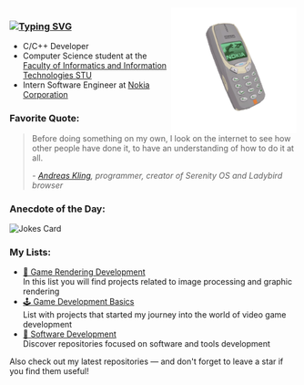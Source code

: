 <img src="nokia.gif" height="220" align="right">

### [![Typing SVG](https://readme-typing-svg.herokuapp.com?font=Fira+Code&size=30&pause=1000&color=8AC926&random=false&width=435&lines=Hi%2C+I'm+Anton+%F0%9F%91%8B)](https://git.io/typing-svg)
* C/C++ Developer 
* Computer Science student at the [Faculty of Informatics and Information Technologies STU](https://www.fiit.stuba.sk/en.html?page_id=749)
* Intern Software Engineer at [Nokia Corporation](https://www.nokia.com/)

### Favorite Quote:
> Before doing something on my own, I look on the internet to see how other people have done it, to have an understanding of how to do it at all.
> 
> *- [Andreas Kling](https://github.com/awesomekling), programmer, creator of Serenity OS and Ladybird browser*

### Anecdote of the Day:
![Jokes Card](https://readme-jokes.vercel.app/api)

<h3>My Lists:</h3>
<ul>
  <li>
    <a href="https://github.com/stars/admtrv/lists/game-rendering-development" target="_blank">👾 Game Rendering Development</a><br>
    In this list you will find projects related to image processing and graphic rendering
  </li>
  <li>
    <a href="https://github.com/stars/admtrv/lists/game-development-basics" target="_blank">🕹️ Game Development Basics</a><br>
    List with projects that started my journey into the world of video game development
  </li>
  <li>
    <a href="https://github.com/stars/admtrv/lists/software-development" target="_blank">💾 Software Development</a><br>
    Discover repositories focused on software and tools development
  </li>
</ul>

Also check out my latest repositories — and don't forget to leave a star if you find them useful!

